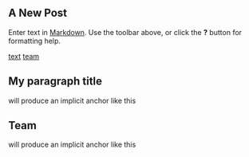 ## A New Post

Enter text in [Markdown](http://daringfireball.net/projects/markdown/). Use the toolbar above, or click the **?** button for formatting help.

[text](#my-paragraph-title)
[team](#team)



## My paragraph title
will produce an implicit anchor like this


## Team
will produce an implicit anchor like this




